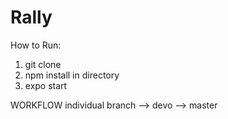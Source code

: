 # Rally
How to Run:

1. git clone
2. npm install in directory
3. expo start

WORKFLOW
individual branch --> devo --> master
